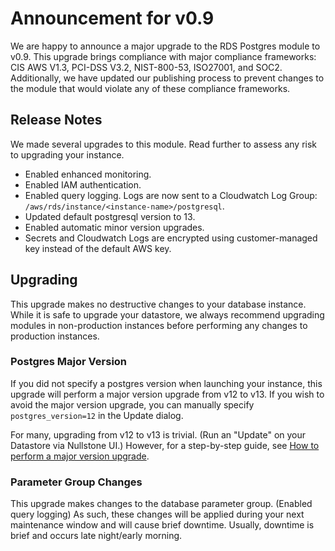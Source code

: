 # Announcement for v0.9

We are happy to announce a major upgrade to the RDS Postgres module to v0.9.
This upgrade brings compliance with major compliance frameworks: CIS AWS V1.3, PCI-DSS V3.2, NIST-800-53, ISO27001, and SOC2.
Additionally, we have updated our publishing process to prevent changes to the module that would violate any of these compliance frameworks.

## Release Notes

We made several upgrades to this module. Read further to assess any risk to upgrading your instance.
- Enabled enhanced monitoring. 
- Enabled IAM authentication.
- Enabled query logging. Logs are now sent to a Cloudwatch Log Group: `/aws/rds/instance/<instance-name>/postgresql`.
- Updated default postgresql version to 13.
- Enabled automatic minor version upgrades.
- Secrets and Cloudwatch Logs are encrypted using customer-managed key instead of the default AWS key.

## Upgrading

This upgrade makes no destructive changes to your database instance.
While it is safe to upgrade your datastore, we always recommend upgrading modules in non-production instances before performing any changes to production instances.

### Postgres Major Version

If you did not specify a postgres version when launching your instance, this upgrade will perform a major version upgrade from v12 to v13.
If you wish to avoid the major version upgrade, you can manually specify `postgres_version=12` in the Update dialog.

For many, upgrading from v12 to v13 is trivial. (Run an "Update" on your Datastore via Nullstone UI.)
However, for a step-by-step guide, see [How to perform a major version upgrade](https://docs.aws.amazon.com/AmazonRDS/latest/UserGuide/USER_UpgradeDBInstance.PostgreSQL.html#USER_UpgradeDBInstance.PostgreSQL.MajorVersion.Process).

### Parameter Group Changes

This upgrade makes changes to the database parameter group. (Enabled query logging) 
As such, these changes will be applied during your next maintenance window and will cause brief downtime.
Usually, downtime is brief and occurs late night/early morning.
